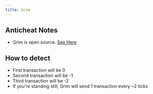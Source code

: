 ```yaml
---
title: Grim
---
```



## Anticheat Notes
- Grim is open source. [See Here](https://github.com/MWHunter/Grim)

## How to detect
- First transaction will be 0
- Second transaction will be -1
- Third transaction will be -2
- If you're standing still, Grim will send 1 transaction every ~2 ticks